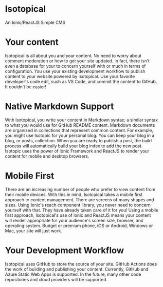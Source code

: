# Isotopical
 An Ionic/ReactJS Simple CMS

# Your content

Isotopical is all about you and your content. No need to worry about comment moderation or how to get your site updated.
In fact, there isn't even a database for your to concern yourself with or much in terms of configuration. You use your
existing development workflow to publish content to your website powered by Isotopical. Use your favorite developer's code
edit, such as VS Code, and commit the content to GitHub. It couldn't be easier!

# Native Markdown Support

With Isotopical, you write your content in Markdown syntax; a similar syntax to what you would use for GitHub README content.
Markdown documents are organized in collections that represent common content. For example, you might use Isotopic for your
personal blog. You can keep your blog in a blog, or posts, collection. When you are ready to publish a post, the build process
will automatically build your blog index to add the new post. Isotopic uses the power of Ionic Framework and ReactJS to render
your content for mobile and desktop browsers.

# Mobile First

There are an increasing number of people who prefer to view content from their mobile devices. With this in mind, Isotopical
takes a mobile first approach to content management. There are screens of many shapes and sizes. Using Ionic's reach component
library, you never need to concern yourself with that. They have already taken care of it for you! Using a mobile first
approach, Isotopical's use of Ionic and ReactJS means your content will render appropriate for your audience's screen size,
browser, and operating system. Budget or premium phone, iOS or Android, Windows or Mac, your site will just work.

# Your Development Workflow

Isotopical uses GitHub to store the source of your site. GitHub Actions does the work of building and publishing your
content. Currently, GitHub and Azure Static Web Apps is supported. In the future, many other code repositories and
cloud providers will be supported.